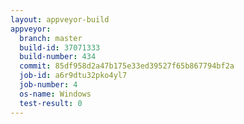 ```yaml
---
layout: appveyor-build
appveyor:
  branch: master
  build-id: 37071333
  build-number: 434
  commit: 85df958d2a47b175e33ed39527f65b867794bf2a
  job-id: a6r9dtu32pko4yl7
  job-number: 4
  os-name: Windows
  test-result: 0
---
```

